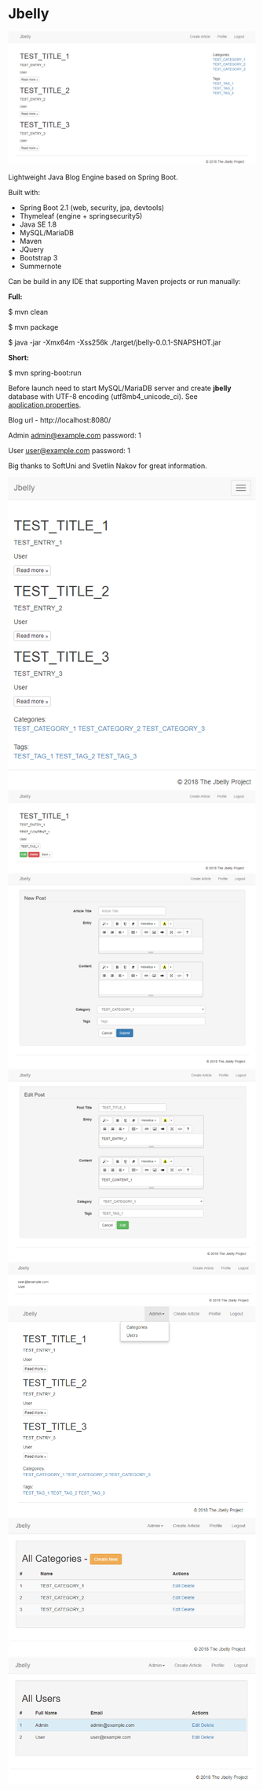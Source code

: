 # Jbelly

<img src="sample-images/jbelly-index.PNG"/>

Lightweight Java Blog Engine based on Spring Boot.

Built with:
* Spring Boot 2.1 (web, security, jpa, devtools)
* Thymeleaf (engine + springsecurity5)
* Java SE 1.8
* MySQL/MariaDB
* Maven
* JQuery
* Bootstrap 3
* Summernote

Can be build in any IDE that supporting Maven projects or run manually:

**Full:**

$ mvn clean

$ mvn package

$ java -jar -Xmx64m -Xss256k ./target/jbelly-0.0.1-SNAPSHOT.jar

**Short:**

$ mvn spring-boot:run

Before launch need to start MySQL/MariaDB server and create **jbelly** database with UTF-8 encoding (utf8mb4_unicode_ci). See [application.properties](https://github.com/evgeniyosipov/jbelly/blob/master/src/main/resources/application.properties).

Blog url - http://localhost:8080/

Admin admin@example.com password: 1

User user@example.com password: 1

Big thanks to SoftUni and Svetlin Nakov for great information.

<img src="sample-images/jbelly-index-compact.PNG"/>
<img src="sample-images/jbelly-post.PNG"/>
<img src="sample-images/jbelly-create.PNG"/>
<img src="sample-images/jbelly-edit.PNG"/>
<img src="sample-images/jbelly-profile.PNG"/>
<img src="sample-images/jbelly-index-admin.PNG"/>
<img src="sample-images/jbelly-admin-categories.PNG"/>
<img src="sample-images/jbelly-admin-users.PNG"/>
